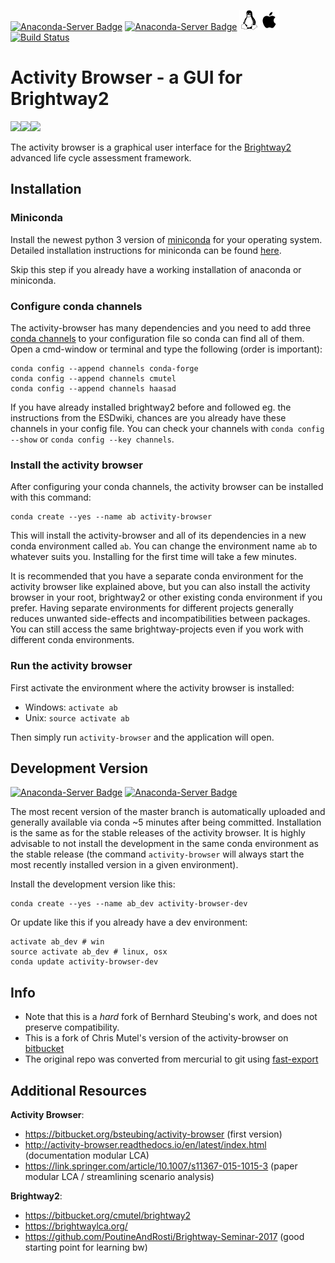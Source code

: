 [![Anaconda-Server Badge](https://anaconda.org/haasad/activity-browser/badges/version.svg)](https://anaconda.org/haasad/activity-browser) [![Anaconda-Server Badge](https://anaconda.org/haasad/activity-browser/badges/downloads.svg)](https://anaconda.org/haasad/activity-browser)    ![linux](https://raw.githubusercontent.com/vorillaz/devicons/master/!PNG/linux.png)![apple](https://raw.githubusercontent.com/vorillaz/devicons/master/!PNG/apple.png)[![Build Status](https://travis-ci.org/LCA-ActivityBrowser/activity-browser.svg?branch=master)](https://travis-ci.org/LCA-ActivityBrowser/activity-browser)

# Activity Browser - a GUI for Brightway2

<img src="https://user-images.githubusercontent.com/11636405/33426133-156c61ce-d5c1-11e7-8017-2a5763a5b265.png" width="250"/><img src="https://user-images.githubusercontent.com/11636405/33426139-1d1ca7a8-d5c1-11e7-819b-c4ceb2da310a.png" width="250"/><img src="https://user-images.githubusercontent.com/11636405/33426144-1fe288e0-d5c1-11e7-825f-9aedd64071b0.png" width="250"/>

The activity browser is a graphical user interface for the [Brightway2](https://brightwaylca.org) advanced life cycle assessment framework.

## Installation

### Miniconda

Install the newest python 3 version of [miniconda](https://conda.io/miniconda.html) for your operating system. Detailed installation instructions for miniconda can be found [here](https://conda.io/docs/user-guide/install/index.html).

Skip this step if you already have a working installation of anaconda or miniconda.

### Configure conda channels

The activity-browser has many dependencies and you need to add three [conda channels](https://conda.io/docs/user-guide/tasks/manage-channels.html) to your configuration file so conda can find all of them. Open a cmd-window or terminal and type the following (order is important):
```
conda config --append channels conda-forge
conda config --append channels cmutel
conda config --append channels haasad
```
If you have already installed brightway2 before and followed eg. the instructions from the ESDwiki, chances are you already have these channels in your config file. You can check your channels with `conda config --show` or `conda config --key channels`.

### Install the activity browser

After configuring your conda channels, the activity browser can be installed with this command:
```
conda create --yes --name ab activity-browser
```
This will install the activity-browser and all of its dependencies in a new conda environment called `ab`. You can change the environment name `ab` to whatever suits you. Installing for the first time will take a few minutes.

It is recommended that you have a separate conda environment for the activity browser like explained above, but you can also install the activity browser in your root, brightway2 or other existing conda environment if you prefer. Having separate environments for different projects generally reduces unwanted side-effects and incompatibilities between packages. You can still access the same brightway-projects even if you work with different conda environments.

### Run the activity browser

First activate the environment where the activity browser is installed:
- Windows: `activate ab`
- Unix: `source activate ab`

Then simply run `activity-browser` and the application will open.

## Development Version
[![Anaconda-Server Badge](https://anaconda.org/haasad/activity-browser-dev/badges/version.svg)](https://anaconda.org/haasad/activity-browser-dev) [![Anaconda-Server Badge](https://anaconda.org/haasad/activity-browser-dev/badges/downloads.svg)](https://anaconda.org/haasad/activity-browser-dev)

The most recent version of the master branch is automatically uploaded and generally available via conda ~5 minutes after being committed. Installation is the same as for the stable releases of the activity browser. It is highly advisable to not install the development in the same conda environment as the stable release (the command `activity-browser` will always start the most recently installed version in a given environment).

Install the development version like this:
```
conda create --yes --name ab_dev activity-browser-dev
```
Or update like this if you already have a dev environment:
```
activate ab_dev # win
source activate ab_dev # linux, osx
conda update activity-browser-dev
```

## Info

- Note that this is a *hard* fork of Bernhard Steubing's work, and does not preserve compatibility.
- This is a fork of Chris Mutel's version of the activity-browser on [bitbucket](https://bitbucket.org/cmutel/activity-browser)
- The original repo was converted from mercurial to git using [fast-export](https://github.com/frej/fast-export)  

## Additional Resources

__Activity Browser__:
- https://bitbucket.org/bsteubing/activity-browser  (first version)
- http://activity-browser.readthedocs.io/en/latest/index.html  (documentation modular LCA)
- https://link.springer.com/article/10.1007/s11367-015-1015-3  (paper modular LCA / streamlining scenario analysis)

__Brightway2__:
- https://bitbucket.org/cmutel/brightway2
- https://brightwaylca.org/
- https://github.com/PoutineAndRosti/Brightway-Seminar-2017  (good starting point for learning bw)
